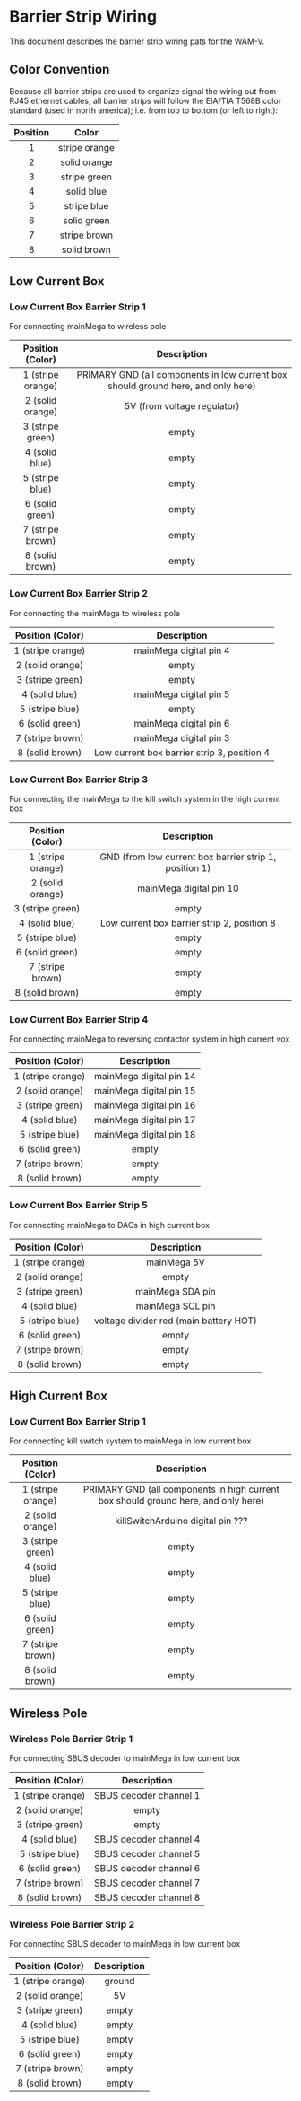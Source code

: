 # Barrier Strip Wiring
This document describes the barrier strip wiring pats for the WAM-V.

## Color Convention
Because all barrier strips are used to organize signal the wiring out from RJ45 ethernet cables, all barrier strips will follow the EIA/TIA T568B color standard (used in north america); i.e. from top to bottom (or left to right): 

| Position | Color |
| :---: | :---: |
| 1 | stripe orange |
| 2 | solid orange |
| 3 | stripe green |
| 4 | solid blue |
| 5 | stripe blue |
| 6 | solid green |
| 7 | stripe brown |
| 8 | solid brown |

## Low Current Box

### Low Current Box Barrier Strip 1
For connecting mainMega to wireless pole

| Position (Color) | Description |
| :---: | :---: |
| 1 (stripe orange) | PRIMARY GND (all components in low current box should ground here, and only here) |
| 2 (solid orange) | 5V (from voltage regulator) |
| 3 (stripe green) | empty |
| 4 (solid blue) | empty |
| 5 (stripe blue) | empty |
| 6 (solid green) | empty |
| 7 (stripe brown) | empty |
| 8 (solid brown) | empty |
 
### Low Current Box Barrier Strip 2
For connecting the mainMega to wireless pole

| Position (Color) | Description |
| :---: | :---: |
| 1 (stripe orange) | mainMega digital pin 4 |
| 2 (solid orange) | empty |
| 3 (stripe green) | empty |
| 4 (solid blue) | mainMega digital pin 5 |
| 5 (stripe blue) | empty |
| 6 (solid green) | mainMega digital pin 6 |
| 7 (stripe brown) | mainMega digital pin 3 |
| 8 (solid brown) | Low current box barrier strip 3, position 4 |
 
### Low Current Box Barrier Strip 3
For connecting the mainMega to the kill switch system in the high current box

| Position (Color) | Description |
| :---: | :---: |
| 1 (stripe orange) | GND (from low current box barrier strip 1, position 1) |
| 2 (solid orange) | mainMega digital pin 10 |
| 3 (stripe green) | empty |
| 4 (solid blue) | Low current box barrier strip 2, position 8 |
| 5 (stripe blue) | empty |
| 6 (solid green) | empty |
| 7 (stripe brown) | empty |
| 8 (solid brown) | empty |

### Low Current Box Barrier Strip 4
For connecting mainMega to reversing contactor system in high current vox

| Position (Color) | Description |
| :---: | :---: |
| 1 (stripe orange) | mainMega digital pin 14 |
| 2 (solid orange) | mainMega digital pin 15 |
| 3 (stripe green) | mainMega digital pin 16 |
| 4 (solid blue) | mainMega digital pin 17 |
| 5 (stripe blue) | mainMega digital pin 18 |
| 6 (solid green) | empty |
| 7 (stripe brown) | empty |
| 8 (solid brown) | empty |
 
### Low Current Box Barrier Strip 5
For connecting mainMega to DACs in high current box

| Position (Color) | Description |
| :---: | :---: |
| 1 (stripe orange) | mainMega 5V |
| 2 (solid orange) | empty |
| 3 (stripe green) | mainMega SDA pin |
| 4 (solid blue) | mainMega SCL pin |
| 5 (stripe blue) | voltage divider red (main battery HOT) |
| 6 (solid green) | empty |
| 7 (stripe brown) | empty |
| 8 (solid brown) | empty |

## High Current Box

### Low Current Box Barrier Strip 1
For connecting kill switch system to mainMega in low current box

| Position (Color) | Description |
| :---: | :---: |
| 1 (stripe orange) | PRIMARY GND (all components in high current box should ground here, and only here) |
| 2 (solid orange) | killSwitchArduino digital pin ??? |
| 3 (stripe green) | empty |
| 4 (solid blue) | empty |
| 5 (stripe blue) | empty |
| 6 (solid green) | empty |
| 7 (stripe brown) | empty |
| 8 (solid brown) | empty |


## Wireless Pole
 
### Wireless Pole Barrier Strip 1
For connecting SBUS decoder to mainMega in low current box

| Position (Color) | Description |
| :---: | :---: |
| 1 (stripe orange) | SBUS decoder channel 1 |
| 2 (solid orange) | empty |
| 3 (stripe green) | empty |
| 4 (solid blue) | SBUS decoder channel 4 |
| 5 (stripe blue) | SBUS decoder channel 5 |
| 6 (solid green) | SBUS decoder channel 6 |
| 7 (stripe brown) | SBUS decoder channel 7 |
| 8 (solid brown) | SBUS decoder channel 8 |

### Wireless Pole Barrier Strip 2
For connecting SBUS decoder to mainMega in low current box

| Position (Color) | Description |
| :---: | :---: |
| 1 (stripe orange) | ground |
| 2 (solid orange) | 5V |
| 3 (stripe green) | empty |
| 4 (solid blue) | empty |
| 5 (stripe blue) | empty |
| 6 (solid green) | empty |
| 7 (stripe brown) | empty |
| 8 (solid brown) | empty |

